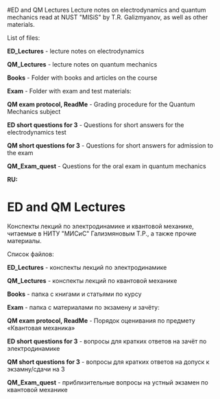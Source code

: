 #ED and QM Lectures
Lecture notes on electrodynamics and quantum mechanics read at NUST "MISiS" by T.R. Galizmyanov, as well as other materials.

List of files:

**ED_Lectures** - lecture notes on electrodynamics

**QM_Lectures** - lecture notes on quantum mechanics

**Books** - Folder with books and articles on the course

**Exam** - Folder with exam and test materials:

**QM exam protocol, ReadMe** - Grading procedure for the Quantum Mechanics subject

**ED short questions for 3** - Questions for short answers for the electrodynamics test

**QM short questions for 3** - Questions for short answers for admission to the exam

**QM_Exam_quest** - Questions for the oral exam in quantum mechanics

**RU:**

# ED and QM Lectures
Конспекты лекций по электродинамике и квантовой механике, читаемые в НИТУ "МИСиС" Гализмяновым Т.Р., а также прочие материалы.

Список файлов:

**ED_Lectures** - конспекты лекций по электродинамике

**QM_Lectures** - конспекты лекций по квантовой механике

**Books** - папка с книгами и статьями по курсу

**Exam** - папка с материалами по экзамену и зачёту:

**QM exam protocol, ReadMe** - Порядок оценивания по предмету «Квантовая механика»

**ED short questions for 3** - вопросы для кратких ответов на зачёт по электродинамике

**QM short questions for 3** - вопросы для кратких ответов на допуск к экзамну/сдачи на 3

**QM_Exam_quest** - приблизительные вопросы на устный экзамен по квантовой механике
